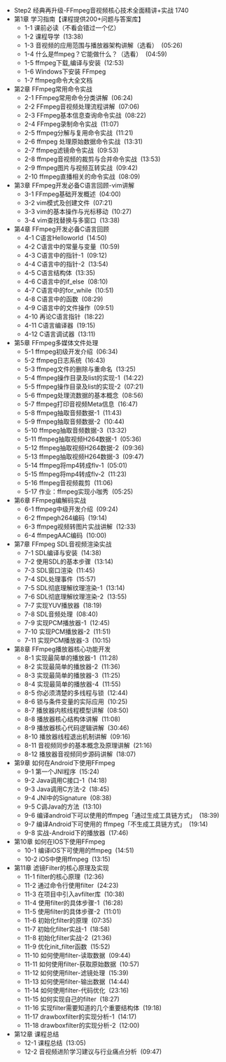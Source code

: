 - Step2 经典再升级-FFmpeg音视频核心技术全面精讲+实战 1740
- 第1章 学习指南【课程提供200+问题与答案库】
	- 1-1 课前必读（不看会错过一个亿）
	- 1-2 课程导学  (13:38)
	- 1-3 音视频的应用范围与播放器架构讲解（选看）  (05:26)
	- 1-4 什么是ffmpeg？它能做什么？（选看）  (04:59)
	- 1-5 ffmpeg下载,编译与安装  (12:53)
	- 1-6 Windows下安装 FFmpeg
	- 1-7 ffmpeg命令大全文档
- 第2章 FFmpeg常用命令实战
	- 2-1 FFmpeg常用命令分类讲解  (06:24)
	- 2-2 FFmpeg音视频处理流程讲解  (07:06)
	- 2-3 FFmpeg基本信息查询命令实战  (08:22)
	- 2-4 FFmpeg录制命令实战  (11:07)
	- 2-5 ffmpeg分解与复用命令实战  (11:21)
	- 2-6 ffmpeg 处理原始数据命令实战  (13:31)
	- 2-7 ffmpeg滤镜命令实战  (09:53)
	- 2-8 ffmpeg音视频的裁剪与合并命令实战  (13:53)
	- 2-9 ffmpeg图片与视频互转实战  (09:42)
	- 2-10 ffmpeg直播相关的命令实战  (08:09)
- 第3章 FFmpeg开发必备C语言回顾-vim讲解
	- 3-1 FFmpeg基础开发概述  (04:00)
	- 3-2 vim模式及创建文件  (07:21)
	- 3-3 vim的基本操作与光标移动  (10:27)
	- 3-4 vim查找替换与多窗口  (13:38)
- 第4章 FFmpeg开发必备C语言回顾
	- 4-1 C语言Helloworld  (14:50)
	- 4-2 C语言中的常量与变量  (10:59)
	- 4-3 C语言中的指针-1  (09:12)
	- 4-4 C语言中的指针-2  (13:54)
	- 4-5 C语言结构体  (13:35)
	- 4-6 C语言中的if_else  (08:10)
	- 4-7 C语言中的for_while  (10:51)
	- 4-8 C语言中的函数  (08:29)
	- 4-9 C语言中的文件操作  (09:51)
	- 4-10 再论C语言指针  (18:22)
	- 4-11 C语言编译器  (19:15)
	- 4-12 C语言调试器  (13:11)
- 第5章 FFmpeg多媒体文件处理
	- 5-1 ffmpeg初级开发介绍  (06:34)
	- 5-2 ffmpeg日志系统  (16:43)
	- 5-3 ffmpeg文件的删除与重命名  (13:25)
	- 5-4 ffmpeg操作目录及list的实现-1  (14:22)
	- 5-5 ffmpeg操作目录及list的实现-2  (07:21)
	- 5-6 ffmpeg处理流数据的基本概念  (08:56)
	- 5-7 ffmpeg打印音视频Meta信息  (16:47)
	- 5-8 ffmpeg抽取音频数据-1  (11:43)
	- 5-9 ffmpeg抽取音频数据-2  (10:44)
	- 5-10 ffmpeg抽取音频数据-3  (13:32)
	- 5-11 ffmpeg抽取视频H264数据-1  (05:36)
	- 5-12 ffmpeg抽取视频H264数据-2  (09:36)
	- 5-13 ffmpeg抽取视频H264数据-3  (09:47)
	- 5-14 ffmpeg将mp4转成flv-1  (05:01)
	- 5-15 ffmpeg将mp4转成flv-2  (11:23)
	- 5-16 ffmpeg音视频裁剪  (11:06)
	- 5-17 作业：ffmpeg实现小咖秀  (05:25)
- 第6章 FFmpeg编解码实战
	- 6-1 ffmpeg中级开发介绍  (09:24)
	- 6-2 ffmpegh264编码  (19:14)
	- 6-3 ffmpeg视频转图片实战讲解  (12:33)
	- 6-4 ffmpegAAC编码  (10:00)
- 第7章 FFmpeg SDL音视频渲染实战
	- 7-1 SDL编译与安装  (14:38)
	- 7-2 使用SDL的基本步骤  (13:14)
	- 7-3 SDL窗口渲染  (11:45)
	- 7-4 SDL处理事件  (15:57)
	- 7-5 SDL彻底理解纹理渲染-1  (13:14)
	- 7-6 SDL彻底理解纹理渲染-2  (13:55)
	- 7-7 实现YUV播放器  (18:19)
	- 7-8 SDL音频处理  (08:40)
	- 7-9 实现PCM播放器-1  (12:45)
	- 7-10 实现PCM播放器-2  (11:51)
	- 7-11 实现PCM播放器-3  (10:15)
- 第8章 FFmpeg播放器核心功能开发
	- 8-1 实现最简单的播放器-1  (11:28)
	- 8-2 实现最简单的播放器-2  (11:36)
	- 8-3 实现最简单的播放器-3  (11:25)
	- 8-4 实现最简单的播放器-4  (11:55)
	- 8-5 你必须清楚的多线程与锁  (12:44)
	- 8-6 锁与条件变量的实际应用  (10:25)
	- 8-7 播放器内核线程模型讲解  (08:50)
	- 8-8 播放器核心结构体讲解  (11:08)
	- 8-9 播放器核心代码逻辑讲解  (30:46)
	- 8-10 播放器线程退出机制讲解  (09:16)
	- 8-11 音视频同步的基本概念及原理讲解  (21:16)
	- 8-12 播放器音视频同步源码讲解  (18:07)
- 第9章 如何在Android下使用FFmpeg
	- 9-1 第一个JNI程序  (15:24)
	- 9-2 Java调用C接口-1  (14:18)
	- 9-3 Java调用C方法-2  (18:45)
	- 9-4 JNI中的Signature  (08:38)
	- 9-5 C调Java的方法  (13:10)
	- 9-6 编译android下可以使用的ffmpeg「通过生成工具链方式」  (18:39)
	- 9-7 编译Android下可使用的 ffmpeg「不生成工具链方式」  (19:14)
	- 9-8 实战-Android下的播放器  (17:46)
- 第10章 如何在IOS下使用FFmpeg
	- 10-1 编译iOS下可使用的ffmpeg  (14:51)
	- 10-2 iOS中使用ffmpeg  (13:15)
- 第11章 滤镜Filter的核心原理及实现
	- 11-1 filter的核心原理  (12:36)
	- 11-2 通过命令行使用filter  (24:23)
	- 11-3 在项目中引入avfilter库  (10:38)
	- 11-4 使用filter的具体步骤-1  (16:28)
	- 11-5 使用filter的具体步骤-2  (11:01)
	- 11-6 初始化filter的原理  (07:35)
	- 11-7 初始化filter实战-1  (18:58)
	- 11-8 初始化filter实战-2  (21:36)
	- 11-9 优化init_filter函数  (15:52)
	- 11-10 如何使用filter-读取数据  (09:44)
	- 11-11 如何使用filter-获取原始数据  (10:57)
	- 11-12 如何使用filter-滤镜处理  (15:39)
	- 11-13 如何使用filter-输出数据  (14:44)
	- 11-14 如何使用filter-代码优化  (23:16)
	- 11-15 如何实现自己的filter  (18:27)
	- 11-16 实现filter需要知道的几个重要结构体  (19:18)
	- 11-17 drawboxfilter的实现分析-1  (14:17)
	- 11-18 drawboxfilter的实现分析-2  (12:00)
- 第12章 课程总结
	- 12-1 课程总结  (13:05)
	- 12-2 音视频进阶学习建议与行业痛点分析  (09:47)